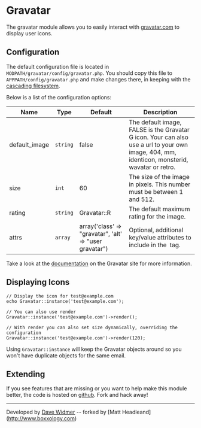 # Gravatar

The gravatar module allows you to easily interact with [gravatar.com](http://www.gravatar.com) to display user icons.

## Configuration

The default configuration file is located in `MODPATH/gravatar/config/gravatar.php`. You should copy this file to `APPPATH/config/gravatar.php` and make changes there, in keeping with the [cascading filesystem](http://kohanaframework.org/3.2/guide/kohana/files).

Below is a list of the configuration options:

Name | Type | Default | Description
-----|------|---------|------------
default_image | `string` | false | The default image, FALSE is the Gravatar G icon. Your can also use a url to your own image, 404, mm, identicon, monsterid, wavatar or retro.
size | `int` | 60 | The size of the image in pixels. This number must be between 1 and 512.
rating | `string` |	Gravatar::R | The default maximum rating for the image.
attrs | `array` | array('class' => "gravatar", 'alt' => "user gravatar") | Optional, additional key/value attributes to include in the <img> tag.

Take a look at the [documentation](http://en.gravatar.com/site/implement/images/) on the Gravatar site for more information.

## Displaying Icons

~~~
// Display the icon for test@example.com
echo Gravatar::instance('test@example.com');

// You can also use render
Gravatar::instance('test@example.com')->render();

// With render you can also set size dynamically, overriding the configuration
Gravatar::instance('test@example.com')->render(120);
~~~

Using `Gravatar::instance` will keep the Gravatar objects around so you won't have duplicate objects for the same email.

## Extending

If you see features that are missing or you want to help make this module better, the code is hosted on [github](https://github.com/daveWid/kohana-gravatar). Fork and hack away!

---

Developed by [Dave Widmer](http://www.davewidmer.net) -- forked by [Matt Headleand] (http://www.boxxology.com)